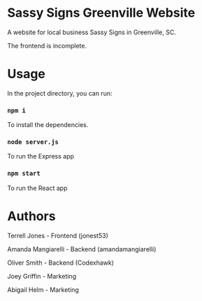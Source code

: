 # Sassy Signs Greenville Website

A website for local business Sassy Signs in Greenville, SC.

The frontend is incomplete. 

# Usage

In the project directory, you can run:

### `npm i`

To  install the dependencies.

### `node server.js `

To run the Express app

### `npm start`

To run the React app

# Authors

Terrell Jones - Frontend (jonest53)

Amanda Mangiarelli - Backend (amandamangiarelli)

Oliver Smith - Backend (Codexhawk)

Joey Griffin - Marketing

Abigail Helm - Marketing